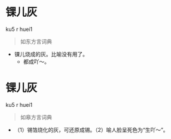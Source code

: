 # 锞儿灰
ku5 r huei1
> 如东方言词典
- 锞儿烧成的灰。比喻没有用了。
  - 都成吖～。

# 锞儿灰
ku5 r huei1
> 如皋方言词典
- （1）锡箔烧化的灰，可还原成锡。（2）喻人脸呈死色为“生吖～”。
